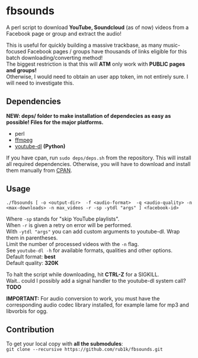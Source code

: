 fbsounds
========

A perl script to download **YouTube, Soundcloud** (as of now) videos from a Facebook page or group and extract the audio! 

This is useful for quickly building a massive trackbase, as many music-focused Facebook pages / groups have thousands of links eligible for this batch downloading/converting method!  
The biggest restriction is that this will **ATM** only work with **PUBLIC pages and groups!**  
Otherwise, I would need to obtain an user app token, im not entirely sure. I will need to investigate this.

## Dependencies  
  
**NEW: deps/ folder to make installation of dependecies as easy as possible! Files for the major platforms.**
  
- perl  
- [ffmpeg](https://github.com/FFmpeg/FFmpeg)  
- [youtube-dl](https://github.com/rg3/youtube-dl) **(Python)**  
  
If you have cpan, run `sudo deps/deps.sh` from the repository. This will install all required dependencies.   Otherwise, you will have to download and install them manually from [CPAN](https://www.cpan.org).

## Usage  
   
`./fbsounds [ -o <output-dir>  -f <audio-format>  -q <audio-quality> -n <max-downloads> -n max_videos -r -sp -ytdl "args" ] <facebook-id>`  
  
Where `-sp` stands for "skip YouTube playlists".  
When `-r` is given a retry on error will be performed.  
With `-ytdl "args"` you can add custom arguments to youtube-dl. Wrap them in parentheses.  
Limit the number of processed videos with the `-n` flag.  
See `youtube-dl -h` for available formats, qualities and other options.  
Default format:  **best**  
Default quality: **320K**  

To halt the script while downloading, hit **CTRL-Z** for a SIGKILL.  
Wait.. could I possibly add a signal handler to the youtube-dl system call? **TODO**

**IMPORTANT:** For audio conversion to work, you must have the corresponding audio codec library installed, for example lame for mp3 and libvorbis for ogg.  
  
## Contribution  
  
To get your local copy with **all the submodules**:  
`git clone --recursive https://github.com/rub1k/fbsounds.git`  
